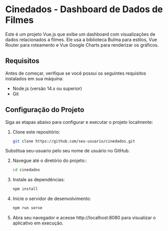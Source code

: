 # Cinedados - Dashboard de Dados de Filmes

Este é um projeto Vue.js que exibe um dashboard com visualizações de dados relacionados a filmes. Ele usa a biblioteca Bulma para estilos, Vue Router para roteamento e Vue Google Charts para renderizar os gráficos.

## Requisitos

Antes de começar, verifique se você possui os seguintes requisitos instalados em sua máquina:

- Node.js (versão 14.x ou superior)
- Git

## Configuração do Projeto

Siga as etapas abaixo para configurar e executar o projeto localmente:

1. Clone este repositório:

   ```bash
   git clone https://github.com/seu-usuario/cinedados.git

Substitua seu-usuario pelo seu nome de usuário no GitHub.

2. Navegue até o diretório do projeto::

   ```bash
   cd cinedados

3. Instale as dependências:
    ```bash
    npm install

4. Inicie o servidor de desenvolvimento:
    ```bash
    npm run serve

5. Abra seu navegador e acesse http://localhost:8080 para visualizar o aplicativo em execução.
